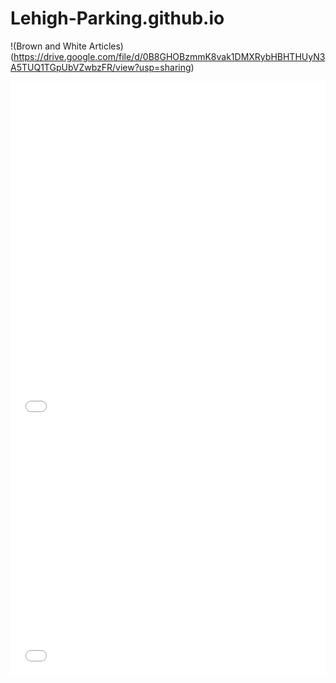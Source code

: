 # Lehigh-Parking.github.io

!(Brown and White Articles)(https://drive.google.com/file/d/0B8GHOBzmmK8vak1DMXRybHBHTHUyN3A5TUQ1TGpUbVZwbzFR/view?usp=sharing)


<iframe id="datawrapper-chart-hZvDn" src="//datawrapper.dwcdn.net/hZvDn/1/" scrolling="no" frameborder="0" style="width: 0; min-width: 100% !important;" height="151"></iframe><script type="text/javascript">if("undefined"==typeof window.datawrapper)window.datawrapper={};window.datawrapper["hZvDn"]={},window.datawrapper["hZvDn"].embedDeltas={"100":284.02083400000004,"200":204.020834,"300":204.020834,"400":177.020834,"500":177.020834,"700":151.020834,"800":151.020834,"900":151.020834,"1000":151.020834},window.datawrapper["hZvDn"].iframe=document.getElementById("datawrapper-chart-hZvDn"),window.datawrapper["hZvDn"].iframe.style.height=window.datawrapper["hZvDn"].embedDeltas[Math.min(1e3,Math.max(100*Math.floor(window.datawrapper["hZvDn"].iframe.offsetWidth/100),100))]+"px",window.addEventListener("message",function(a){if("undefined"!=typeof a.data["datawrapper-height"])for(var b in a.data["datawrapper-height"])if("hZvDn"==b)window.datawrapper["hZvDn"].iframe.style.height=a.data["datawrapper-height"][b]+"px"});</script>



<iframe id="datawrapper-chart-Q8OGA" src="//datawrapper.dwcdn.net/Q8OGA/1/" scrolling="no" frameborder="0" style="width: 0; min-width: 100% !important;" height="400"></iframe><script type="text/javascript">if("undefined"==typeof window.datawrapper)window.datawrapper={};window.datawrapper["Q8OGA"]={},window.datawrapper["Q8OGA"].embedDeltas={"100":630.0208339999999,"200":476.020834,"300":443.020834,"400":417.020834,"500":400.020834,"700":400.020834,"800":400.020834,"900":384.020834,"1000":384.020834},window.datawrapper["Q8OGA"].iframe=document.getElementById("datawrapper-chart-Q8OGA"),window.datawrapper["Q8OGA"].iframe.style.height=window.datawrapper["Q8OGA"].embedDeltas[Math.min(1e3,Math.max(100*Math.floor(window.datawrapper["Q8OGA"].iframe.offsetWidth/100),100))]+"px",window.addEventListener("message",function(a){if("undefined"!=typeof a.data["datawrapper-height"])for(var b in a.data["datawrapper-height"])if("Q8OGA"==b)window.datawrapper["Q8OGA"].iframe.style.height=a.data["datawrapper-height"][b]+"px"});</script>



<iframe id="datawrapper-chart-OLSlY" src="//datawrapper.dwcdn.net/OLSlY/1/" scrolling="no" frameborder="0" style="width: 0; min-width: 100% !important;" height="399"></iframe><script type="text/javascript">if("undefined"==typeof window.datawrapper)window.datawrapper={};window.datawrapper["OLSlY"]={},window.datawrapper["OLSlY"].embedDeltas={"100":479.020834,"200":452.020834,"300":425.020834,"400":399.020834,"500":399.020834,"700":399.020834,"800":399.020834,"900":399.020834,"1000":399.020834},window.datawrapper["OLSlY"].iframe=document.getElementById("datawrapper-chart-OLSlY"),window.datawrapper["OLSlY"].iframe.style.height=window.datawrapper["OLSlY"].embedDeltas[Math.min(1e3,Math.max(100*Math.floor(window.datawrapper["OLSlY"].iframe.offsetWidth/100),100))]+"px",window.addEventListener("message",function(a){if("undefined"!=typeof a.data["datawrapper-height"])for(var b in a.data["datawrapper-height"])if("OLSlY"==b)window.datawrapper["OLSlY"].iframe.style.height=a.data["datawrapper-height"][b]+"px"});</script>
